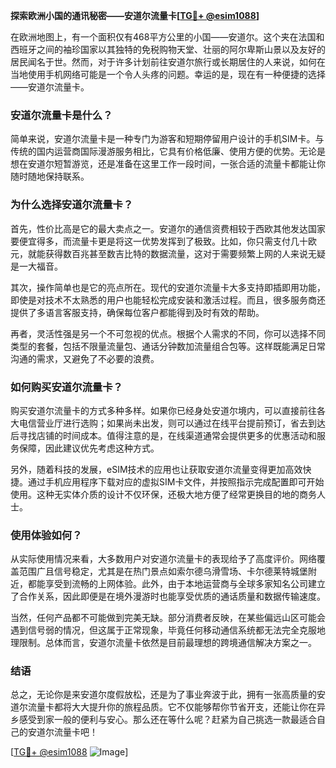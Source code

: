 **探索欧洲小国的通讯秘密——安道尔流量卡[[TG💪+ @esim1088](https://t.me/s/esim1088)]**

在欧洲地图上，有一个面积仅有468平方公里的小国——安道尔。这个夹在法国和西班牙之间的袖珍国家以其独特的免税购物天堂、壮丽的阿尔卑斯山景以及友好的居民闻名于世。然而，对于许多计划前往安道尔旅行或长期居住的人来说，如何在当地使用手机网络可能是一个令人头疼的问题。幸运的是，现在有一种便捷的选择——安道尔流量卡。

### 安道尔流量卡是什么？

简单来说，安道尔流量卡是一种专门为游客和短期停留用户设计的手机SIM卡。与传统的国内运营商国际漫游服务相比，它具有价格低廉、使用方便的优势。无论是想在安道尔短暂游览，还是准备在这里工作一段时间，一张合适的流量卡都能让你随时随地保持联系。

### 为什么选择安道尔流量卡？

首先，性价比高是它的最大卖点之一。安道尔的通信资费相较于西欧其他发达国家要便宜得多，而流量卡更是将这一优势发挥到了极致。比如，你只需支付几十欧元，就能获得数百兆甚至数吉比特的数据流量，这对于需要频繁上网的人来说无疑是一大福音。

其次，操作简单也是它的亮点所在。现代的安道尔流量卡大多支持即插即用功能，即使是对技术不太熟悉的用户也能轻松完成安装和激活过程。而且，很多服务商还提供了多语言客服支持，确保每位客户都能得到及时有效的帮助。

再者，灵活性强是另一个不可忽视的优点。根据个人需求的不同，你可以选择不同类型的套餐，包括不限量流量包、通话分钟数加流量组合包等。这样既能满足日常沟通的需求，又避免了不必要的浪费。

### 如何购买安道尔流量卡？

购买安道尔流量卡的方式多种多样。如果你已经身处安道尔境内，可以直接前往各大电信营业厅进行选购；如果尚未出发，则可以通过在线平台提前预订，省去到达后寻找店铺的时间成本。值得注意的是，在线渠道通常会提供更多的优惠活动和服务保障，因此建议优先考虑这种方式。

另外，随着科技的发展，eSIM技术的应用也让获取安道尔流量变得更加高效快捷。通过手机应用程序下载对应的虚拟SIM卡文件，并按照指示完成配置即可开始使用。这种无实体介质的设计不仅环保，还极大地方便了经常更换目的地的商务人士。

### 使用体验如何？

从实际使用情况来看，大多数用户对安道尔流量卡的表现给予了高度评价。网络覆盖范围广且信号稳定，尤其是在热门景点如索尔德乌滑雪场、卡尔德莱特城堡附近，都能享受到流畅的上网体验。此外，由于本地运营商与全球多家知名公司建立了合作关系，因此即便是在境外漫游时也能享受优质的通话质量和数据传输速度。

当然，任何产品都不可能做到完美无缺。部分消费者反映，在某些偏远山区可能会遇到信号弱的情况，但这属于正常现象，毕竟任何移动通信系统都无法完全克服地理限制。总体而言，安道尔流量卡依然是目前最理想的跨境通信解决方案之一。

### 结语

总之，无论你是来安道尔度假放松，还是为了事业奔波于此，拥有一张高质量的安道尔流量卡都将大大提升你的旅程品质。它不仅能够帮你节省开支，还能让你在异乡感受到家一般的便利与安心。那么还在等什么呢？赶紧为自己挑选一款最适合自己的安道尔流量卡吧！

[[TG💪+ @esim1088](https://t.me/s/esim1088) ![Image](https://i.postimg.cc/4NQfJmqS/Snipaste-2025-05-13-00-14-12.png)]